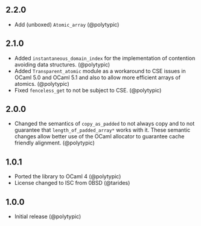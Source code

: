 ## 2.2.0

- Add (unboxed) `Atomic_array` (@polytypic)

## 2.1.0

- Added `instantaneous_domain_index` for the implementation of contention
  avoiding data structures. (@polytypic)
- Added `Transparent_atomic` module as a workaround to CSE issues in OCaml 5.0
  and OCaml 5.1 and also to allow more efficient arrays of atomics. (@polytypic)
- Fixed `fenceless_get` to not be subject to CSE. (@polytypic)

## 2.0.0

- Changed the semantics of `copy_as_padded` to not always copy and to not
  guarantee that `length_of_padded_array*` works with it. These semantic changes
  allow better use of the OCaml allocator to guarantee cache friendly alignment.
  (@polytypic)

## 1.0.1

- Ported the library to OCaml 4 (@polytypic)
- License changed to ISC from 0BSD (@tarides)

## 1.0.0

- Initial release (@polytypic)
